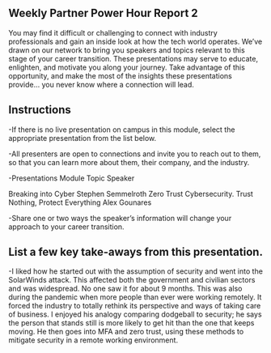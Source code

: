 ## Weekly Partner Power Hour Report 2

You may find it difficult or challenging to connect with industry professionals and gain an inside look at how the tech world operates. We’ve drawn on our network to bring you speakers and topics relevant to this stage of your career transition. These presentations may serve to educate, enlighten, and motivate you along your journey. Take advantage of this opportunity, and make the most of the insights these presentations provide… you never know where a connection will lead.

## Instructions

-If there is no live presentation on campus in this module, select the appropriate presentation from the list below.

-All presenters are open to connections and invite you to reach out to them, so that you can learn more about them, their company, and the industry.

-Presentations
Module	Topic	Speaker

Breaking into Cyber	Stephen Semmelroth
 Zero Trust Cybersecurity. Trust Nothing, Protect Everything	Alex Gounares

-Share one or two ways the speaker’s information will change your approach to your career transition.

## List a few key take-aways from this presentation.

-I liked how he started out with the assumption of security and went into the SolarWinds attack. This affected both the government and civilian sectors and was widespread. No one saw it for about 9 months. This was also during the pandemic when more people than ever were working remotely. It forced the industry to totally rethink its perspective and ways of taking care of business. I enjoyed his analogy comparing dodgeball to security; he says the person that stands still is more likely to get hit than the one that keeps moving. He then goes into MFA and zero trust, using these methods to mitigate security in a remote working environment.
